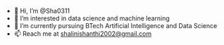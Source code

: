 - 👋 Hi, I’m @Sha0311
- 👀 I’m interested in data science and machine learning
- 🌱 I’m currently pursuing BTech Artificial Intelligence and Data Science
- 📫 Reach me at shalinishanthi2002@gmail.com

<!---
Sha0311/Sha0311 is a ✨ special ✨ repository because its `README.md` (this file) appears on your GitHub profile.
You can click the Preview link to take a look at your changes.
--->
